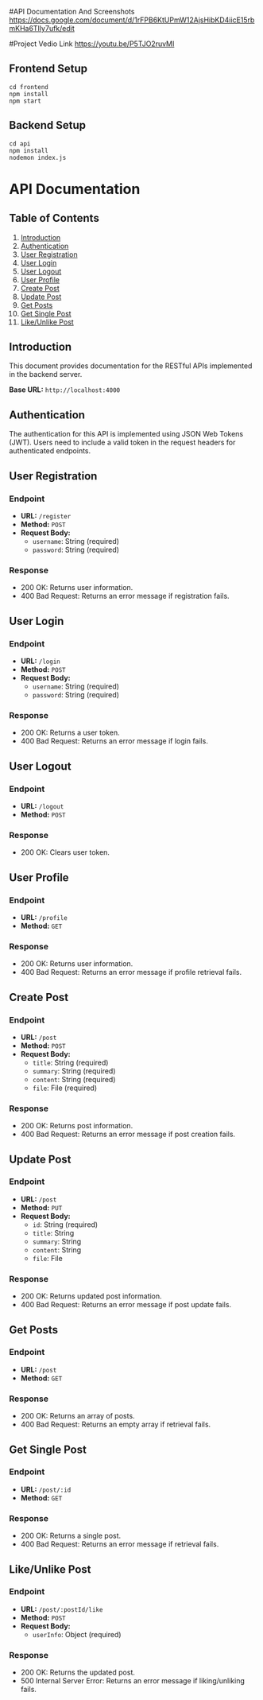 #API Documentation And Screenshots
https://docs.google.com/document/d/1rFPB6KtUPmW12AjsHibKD4iicE15rbmKHa6TlIy7ufk/edit

#Project Vedio Link
https://youtu.be/P5TJO2ruvMI

## Frontend Setup
```
cd frontend
npm install
npm start
```


## Backend Setup
```
cd api
npm install
nodemon index.js
```






# API Documentation

## Table of Contents

1. [Introduction](#introduction)
2. [Authentication](#authentication)
3. [User Registration](#user-registration)
4. [User Login](#user-login)
5. [User Logout](#user-logout)
6. [User Profile](#user-profile)
7. [Create Post](#create-post)
8. [Update Post](#update-post)
9. [Get Posts](#get-posts)
10. [Get Single Post](#get-single-post)
11. [Like/Unlike Post](#like-unlike-post)

## Introduction

This document provides documentation for the RESTful APIs implemented in the backend server.

**Base URL:** `http://localhost:4000`

## Authentication

The authentication for this API is implemented using JSON Web Tokens (JWT). Users need to include a valid token in the request headers for authenticated endpoints.

## User Registration

### Endpoint

- **URL:** `/register`
- **Method:** `POST`
- **Request Body:**
  - `username`: String (required)
  - `password`: String (required)

### Response

- 200 OK: Returns user information.
- 400 Bad Request: Returns an error message if registration fails.

## User Login

### Endpoint

- **URL:** `/login`
- **Method:** `POST`
- **Request Body:**
  - `username`: String (required)
  - `password`: String (required)

### Response

- 200 OK: Returns a user token.
- 400 Bad Request: Returns an error message if login fails.

## User Logout

### Endpoint

- **URL:** `/logout`
- **Method:** `POST`

### Response

- 200 OK: Clears user token.

## User Profile

### Endpoint

- **URL:** `/profile`
- **Method:** `GET`

### Response

- 200 OK: Returns user information.
- 400 Bad Request: Returns an error message if profile retrieval fails.

## Create Post

### Endpoint

- **URL:** `/post`
- **Method:** `POST`
- **Request Body:**
  - `title`: String (required)
  - `summary`: String (required)
  - `content`: String (required)
  - `file`: File (required)

### Response

- 200 OK: Returns post information.
- 400 Bad Request: Returns an error message if post creation fails.

## Update Post

### Endpoint

- **URL:** `/post`
- **Method:** `PUT`
- **Request Body:**
  - `id`: String (required)
  - `title`: String
  - `summary`: String
  - `content`: String
  - `file`: File

### Response

- 200 OK: Returns updated post information.
- 400 Bad Request: Returns an error message if post update fails.

## Get Posts

### Endpoint

- **URL:** `/post`
- **Method:** `GET`

### Response

- 200 OK: Returns an array of posts.
- 400 Bad Request: Returns an empty array if retrieval fails.

## Get Single Post

### Endpoint

- **URL:** `/post/:id`
- **Method:** `GET`

### Response

- 200 OK: Returns a single post.
- 400 Bad Request: Returns an error message if retrieval fails.

## Like/Unlike Post

### Endpoint

- **URL:** `/post/:postId/like`
- **Method:** `POST`
- **Request Body:**
  - `userInfo`: Object (required)

### Response

- 200 OK: Returns the updated post.
- 500 Internal Server Error: Returns an error message if liking/unliking fails.

